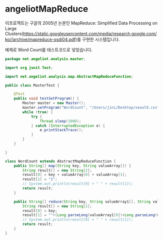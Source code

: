 # angeliotMapReduce

이프로젝트는 구글의 2005년 논문인 MapReduce: Simplified Data Processing on Large Clusters(https://static.googleusercontent.com/media/research.google.com/ko//archive/mapreduce-osdi04.pdf)를 구현한 시스템입니다.

예제로 Word Count를 테스트코드로 넣었습니다.
```java
package net.angeliot.analysis.master;

import org.junit.Test;

import net.angeliot.analysis.map.AbstractMapReduceFunction;

public class MasterTest {

	@Test
	public void testSetProgram() {
		Master master = new Master();
		master.setProgram("WordCount", "/Users/jini/Desktop/seoul9.csv", WordCount.class);
		while (true) {
			try {
				Thread.sleep(1000);
			} catch (InterruptedException e) {
				e.printStackTrace();
			}
		}
	}

}

class WordCount extends AbstractMapReduceFunction {
	public String[] map(String key, String valueArray[]) {
		String result[] = new String[2];
		result[0] = key + valueArray[0] + valueArray[1];
		result[1] = "1";
		// System.out.println(result[0] + " " + result[1]);
		return result;
	}

	public String[] reduce(String key, String valueArray1[], String valueArray2[]) {
		String result[] = new String[2];
		result[0] = key;
		result[1] = ""+(Long.parseLong(valueArray1[0])+Long.parseLong(valueArray2[0]));
		// System.out.println(result[0] + " " + result[1]);
		return result;
	}
}
```
